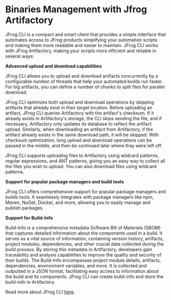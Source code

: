 # Binaries Management with Jfrog Artifactory

JFrog CLI is a compact and smart client that provides a simple interface that automates access to JFrog products simplifying your automation scripts and making them more readable and easier to maintain. JFrog CLI works with JFrog Artifactory, making your scripts more efficient and reliable in several ways:

**Advanced upload and download capabilities**

JFrog CLI allows you to upload and download artifacts concurrently by a configurable number of threads that help your automated builds run faster. For big artifacts, you can define a number of chunks to split files for parallel download.

JFrog CLI optimizes both upload and download operations by skipping artifacts that already exist in their target location. Before uploading an artifact, JFrog CLI queries Artifactory with the artifact's checksum. If it already exists in Artifactory's storage, the CLI skips sending the file, and if necessary, Artifactory only updates its database to reflect the artifact upload. Similarly, when downloading an artifact from Artifactory, if the artifact already exists in the same download path, it will be skipped. With checksum optimization, long upload and download operations can be paused in the middle, and then be continued later where they were left off.

JFrog CLI supports uploading files to Artifactory using wildcard patterns, regular expressions, and ANT patterns, giving you an easy way to collect all the files you wish to upload. You can also download files using wildcard patterns.

**Support for popular package managers and build tools**

JFrog CLI offers comprehensive support for popular package managers and builds tools. It seamlessly integrates with package managers like npm, Maven, NuGet, Docker, and more, allowing you to easily manage and publish packages.

**Support for Build-Info**

Build-Info is a comprehensive metadata Software Bill of Materials (SBOM) that captures detailed information about the components used in a build. It serves as a vital source of information, containing version history, artifacts, project modules, dependencies, and other crucial data collected during the build process. By storing this metadata in Artifactory, developers gain traceability and analysis capabilities to improve the quality and security of their builds. The Build-Info encompasses project module details, artifacts, dependencies, environment variables, and more. It is collected and outputted in a JSON format, facilitating easy access to information about the build and its components. JFrog CLI can create build-info and store the build-info in Artifactory.


Read more about JFrog CLI [here](../README.md).
